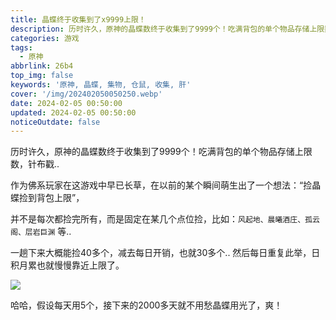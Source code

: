 ```yaml
---
title: 晶蝶终于收集到了x9999上限！
description: 历时许久，原神的晶蝶数终于收集到了9999个！吃满背包的单个物品存储上限数，针布戳..
categories: 游戏
tags:
  - 原神
abbrlink: 26b4
top_img: false
keywords: '原神, 晶蝶, 集物, 仓鼠, 收集, 肝'
cover: '/img/202402050050250.webp'
date: 2024-02-05 00:50:00
updated: 2024-02-05 00:50:00
noticeOutdate: false
---
```


历时许久，原神的晶蝶数终于收集到了9999个！吃满背包的单个物品存储上限数，针布戳..

作为佛系玩家在这游戏中早已长草，在以前的某个瞬间萌生出了一个想法：“捡晶蝶捡到背包上限”，

并不是每次都捡完所有，而是固定在某几个点位捡，比如：`风起地、晨曦酒庄、孤云阁、层岩巨渊` 等..

 一趟下来大概能捡40多个，减去每日开销，也就30多个.. 然后每日重复此举，日积月累也就慢慢靠近上限了。

![](/img/202402050050250.webp)

哈哈，假设每天用5个，接下来的2000多天就不用愁晶蝶用光了，爽！
